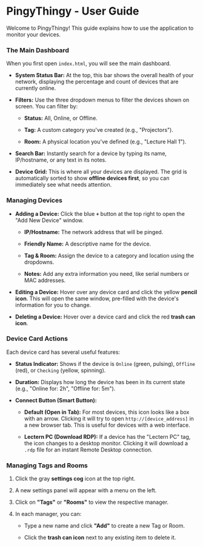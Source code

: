 # PingyThingy - User Guide

Welcome to PingyThingy! This guide explains how to use the application to monitor your devices.

### The Main Dashboard

When you first open `index.html`, you will see the main dashboard.

* **System Status Bar:** At the top, this bar shows the overall health of your network, displaying the percentage and count of devices that are currently online.

* **Filters:** Use the three dropdown menus to filter the devices shown on screen. You can filter by:

  * **Status:** All, Online, or Offline.

  * **Tag:** A custom category you've created (e.g., "Projectors").

  * **Room:** A physical location you've defined (e.g., "Lecture Hall 1").

* **Search Bar:** Instantly search for a device by typing its name, IP/hostname, or any text in its notes.

* **Device Grid:** This is where all your devices are displayed. The grid is automatically sorted to show **offline devices first**, so you can immediately see what needs attention.

### Managing Devices

* **Adding a Device:** Click the blue **`+`** button at the top right to open the "Add New Device" window.

  * **IP/Hostname:** The network address that will be pinged.

  * **Friendly Name:** A descriptive name for the device.

  * **Tag & Room:** Assign the device to a category and location using the dropdowns.

  * **Notes:** Add any extra information you need, like serial numbers or MAC addresses.

* **Editing a Device:** Hover over any device card and click the yellow **pencil icon**. This will open the same window, pre-filled with the device's information for you to change.

* **Deleting a Device:** Hover over a device card and click the red **trash can icon**.

### Device Card Actions

Each device card has several useful features:

* **Status Indicator:** Shows if the device is `Online` (green, pulsing), `Offline` (red), or `Checking` (yellow, spinning).

* **Duration:** Displays how long the device has been in its current state (e.g., "Online for: 2h", "Offline for: 5m").

* **Connect Button (Smart Button):**

  * **Default (Open in Tab):** For most devices, this icon looks like a box with an arrow. Clicking it will try to open `http://[device_address]` in a new browser tab. This is useful for devices with a web interface.

  * **Lectern PC (Download RDP):** If a device has the "Lectern PC" tag, the icon changes to a desktop monitor. Clicking it will download a `.rdp` file for an instant Remote Desktop connection.

### Managing Tags and Rooms

1. Click the gray **settings cog** icon at the top right.

2. A new settings panel will appear with a menu on the left.

3. Click on **"Tags"** or **"Rooms"** to view the respective manager.

4. In each manager, you can:

   * Type a new name and click **"Add"** to create a new Tag or Room.

   * Click the **trash can icon** next to any existing item to delete it.
